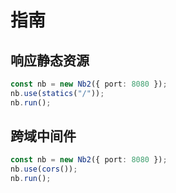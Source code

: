 # 指南

## 响应静态资源

```ts
const nb = new Nb2({ port: 8080 });
nb.use(statics("/"));
nb.run();
```

## 跨域中间件

```ts
const nb = new Nb2({ port: 8080 });
nb.use(cors());
nb.run();
```
